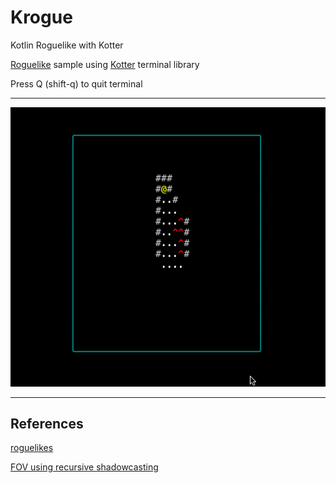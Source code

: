 # Krogue

Kotlin Roguelike with Kotter

[Roguelike](https://en.wikipedia.org/wiki/Roguelike) sample using [Kotter](https://github.com/varabyte/kotter) terminal library

Press Q (shift-q) to quit terminal

---

![Krogue](krogue-cap.gif "Krogue")

---
## References

[roguelikes](https://jeremyceri.se/roguelikes/)

[FOV using recursive shadowcasting](http://roguebasin.com/index.php/FOV_using_recursive_shadowcasting)
